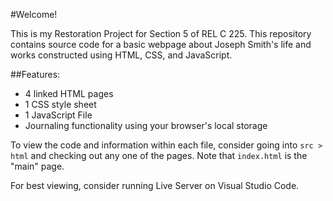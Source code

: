 #Welcome!

This is my Restoration Project for Section 5 of REL C 225. This repository contains source code for a basic webpage about Joseph Smith's life and works constructed using HTML, CSS, and JavaScript. 

##Features:
* 4 linked HTML pages
* 1 CSS style sheet
* 1 JavaScript File
* Journaling functionality using your browser's local storage

To view the code and information within each file, consider going into `src > html` and checking out any one of the pages. Note that `index.html` is the "main" page. 

For best viewing, consider running Live Server on Visual Studio Code.
